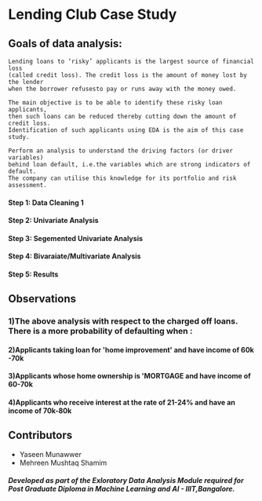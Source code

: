 # Lending Club Case Study

## Goals of data analysis:  

``` 
Lending loans to ‘risky’ applicants is the largest source of financial loss
(called credit loss). The credit loss is the amount of money lost by the lender 
when the borrower refusesto pay or runs away with the money owed.  

The main objective is to be able to identify these risky loan applicants, 
then such loans can be reduced thereby cutting down the amount of credit loss. 
Identification of such applicants using EDA is the aim of this case study.   

Perform an analysis to understand the driving factors (or driver variables)
behind loan default, i.e.the variables which are strong indicators of default.  
The company can utilise this knowledge for its portfolio and risk assessment. 

```

#### Step 1: Data Cleaning 1  
#### Step 2: Univariate Analysis
#### Step 3: Segemented Univariate Analysis
#### Step 4: Bivaraiate/Multivariate Analysis
#### Step 5: Results   



## Observations

### 1)The above analysis with respect to the charged off loans. There is a more probability of defaulting when :


#### 2)Applicants taking loan for 'home improvement' and have income of 60k -70k

#### 3)Applicants whose home ownership is 'MORTGAGE and have income of 60-70k

#### 4)Applicants who receive interest at the rate of 21-24% and have an income of 70k-80k




## Contributors
- Yaseen Munawwer
- Mehreen Mushtaq Shamim







##### Developed as part of the Exloratory Data Analysis Module required for Post Graduate Diploma in Machine Learning and AI - IIIT,Bangalore.
